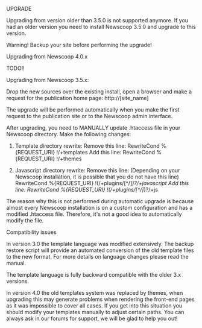 UPGRADE

Upgrading from version older than 3.5.0 is not supported anymore. If you
had an older version you need to install Newscoop 3.5.0 and upgrade to this
version.

Warning! Backup your site before performing the upgrade!

Upgrading from Newscoop 4.0.x

TODO!!

Upgrading from Newscoop 3.5.x:

Drop the new sources over the existing install, open a browser and make
a request for the publication home page:
http://[site_name]

The upgrade will be performed automatically when you make the first
request to the publication site or to the Newscoop admin interface.

After upgrading, you need to MANUALLY update .htaccess file in your 
Newscoop directory. Make the following changes:

1. Template directory rewrite:
Remove this line:
 RewriteCond %{REQUEST_URI} !/+templates
Add this line:
 RewriteCond %{REQUEST_URI} !/+themes

2. Javascript directory rewrite:
Remove this line:
(Depending on your Newscoop installation, it is possible that you do not
have this line)
 RewriteCond %{REQUEST_URI} !(/+plugins/[^/]*)?/+javascript
Add this line:
 RewriteCond %{REQUEST_URI} !(/+plugins/[^/]*)?/+js

The reason why this is not performed during automatic upgrade is because
almost every Newscoop installation is on a custom configuration and has a
modified .htaccess file. Therefore, it's not a good idea to automatically
modify the file.

Compatibility issues

In version 3.0 the template language was modified extensively. The
backup restore script will provide an automated conversion of the old
template files to the new format. For more details on language changes
please read the manual.

The template language is fully backward compatible with the older 3.x
versions.

In version 4.0 the old templates system was replaced by themes, when upgrading
this may generate problems when rendering the front-end pages as it was
impossible to cover all cases. If you get into this situation you should
modify your templates manually to adjust certain paths. You can always ask
in our forums for support, we will be glad to help you out!

